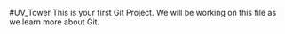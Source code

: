 #UV_Tower
This is your first Git Project. We will be working on this file as we learn more about Git.
